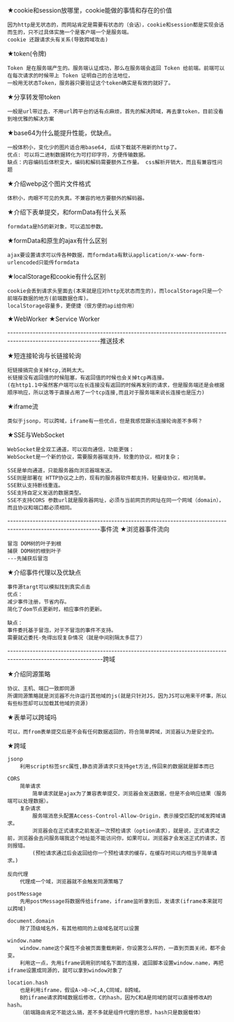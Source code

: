 ★cookie和session放哪里，cookie能做的事情和存在的价值

    因为http是无状态的，而网站肯定是需要有状态的（会话），cookie和session都是实现会话而生的，只不过具体实施一个是客户端一个是服务端。
    cookie 还跟请求头有关系(导致跨域攻击)

★token(令牌)

    Token 是在服务端产生的。服务端认证成功，那么在服务端会返回 Token 给前端。前端可以在每次请求的时候带上 Token 证明自己的合法地位，
    一般用无状态Token，服务器只要验证这个token确实是有效的就好了。

★分享转发带token

    一般是url带过去，不用url跨平台的话有点麻烦，首先的解决跨域，再去拿token，目前没看到啥优雅的解决方案

★base64为什么能提升性能，优缺点。

    一般体积小，变化少的图片适合用base64, 后续下载就不用新的http了。
    优点: 可以将二进制数据转化为可打印字符，方便传输数据。
    缺点：内容编码后体积变大，编码和解码需要额外工作量。 css解析开销大，而且有兼容性问题

★介绍webp这个图片文件格式

    体积小，肉眼不可见的失真。不兼容的地方要额外的解码器。

★介绍下表单提交，和formData有什么关系

    formdata是h5的新对象，可以追加参数。

★formData和原生的ajax有什么区别

    ajax要设置请求可以传各种数据，而formdata有默认application/x-www-form-urlencoded只能传formdata

★localStorage和cookie有什么区别

    cookie会丢到请求头里面去(本来就是应对http无状态而生的)，而localStorage只是一个前端存数据的地方(前端数据仓库)。
    localStorage容量多，更便捷（很方便的api给你用）

★WebWorker
★Service Worker

---------------------------------------------------------------------------------------------------------------推送技术

★短连接轮询与长链接轮询

    短链接搞完会关掉tcp,消耗太大。
    长链接没有返回值的时候阻塞，有返回值的时候也会关掉tcp再连接。
    (在http1.1中虽然客户端可以在长连接没有返回的时候再发别的请求，但是服务端还是会根据顺序响应，所以这等于直接占用了一个tcp连接,而且对于服务端来说长连接也是压力)

★iframe流

    类似于jsonp，可以跨域，iframe有一些优点，但是我感觉跟长连接轮询差不多啊？

★SSE与WebSocket

    WebSocket是全双工通道，可以双向通信，功能更强；
    WebSocket是一个新的协议，需要服务器端支持，较重的协议，相对复杂；

    SSE是单向通道，只能服务器向浏览器端发送。
    SSE则是部署在 HTTP协议之上的，现有的服务器软件都支持，轻量级协议，相对简单。
    SSE默认支持断线重连。
    SSE支持自定义发送的数据类型。
    SSE不支持CORS 参数url就是服务器网址，必须与当前网页的网址在同一个网域（domain），而且协议和端口都必须相同。

---------------------------------------------------------------------------------------------------------------事件流
★浏览器事件流向

    冒泡 DOM树的叶子到根
    捕获 DOM树的根到叶子
    ---先捕获后冒泡

★介绍事件代理以及优缺点

    事件源targt可以模拟找到真实点击
    优点：
    减少事件注册，节省内存。
    简化了dom节点更新时，相应事件的更新。

    缺点：
    事件委托基于冒泡，对于不冒泡的事件不支持。
    需要就近委托-免得出现复杂情况（就是中间别隔太多层了）

----------------------------------------------------------------------------------------------------------------跨域

★介绍同源策略

    协议、主机、端口一致即同源
    所谓同源策略就是浏览器不允许运行其他域的js(就是只针对JS，因为JS可以用来干坏事，所以有些标签却可以加载其他域的资源)

★表单可以跨域吗

    可以，而from表单提交后是不会有任何数据返回的，符合简单跨域，浏览器认为是安全的。

★跨域

    jsonp
        利用script标签src属性,静态资源请求只支持get方法,传回来的数据就是脚本而已

    CORS
        简单请求
            简单请求就是ajax为了兼容表单提交，浏览器会发送数据，但是不会响应结果（服务端可以处理数据）。
        复杂请求
            服务端消息头配置Access-Control-Allow-Origin，表示接受匹配的域发跨域请求。
            浏览器会在正式请求之前发送一次预检请求（option请求），就是说，正式请求之前，浏览器会去问服务端我这个地址能不能访问你，如果可以，浏览器才会发送正式的请求，否则报错。
            (预检请求通过后会返回给你一个预检请求的缓存，在缓存时间以内相当于简单请求。)

    反向代理
        代理成一个域，浏览器就不会触发同源策略了

    postMessage
        先用postMessage将数据传给iframe，iframe监听拿到后，发请求(iframe本来就可以跨域)

    document.domain
        除了顶级域名外，有其他相同的上级域名就可以设置

    window.name
        window.name这个属性不会被页面重载刷新，你设置怎么样的，一直到页面关闭，都不会变。
        利用这一点，先用iframe调用别的域名下面的连接，返回脚本设置window.name，再把iframe设置成同源的，就可以拿到window对象了
        
    location.hash
        也是利用iframe，假设A->B->C,A,C同域，B跨域。
        B的iframe请求跨域数据后修改，C的hash，因为C和A是同域的就可以直接修改A的hash。
        （前端路由肯定不能这么搞，差不多就是组件代理的思想，hash只是数据载体）
